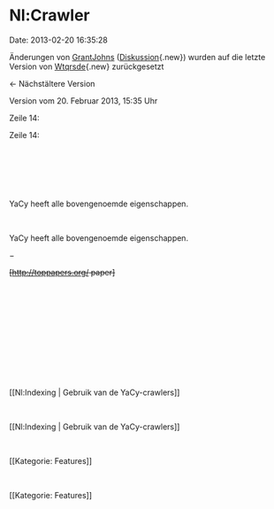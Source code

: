 Nl:Crawler
==========

Date: 2013-02-20 16:35:28

Änderungen von
[GrantJohns](http://www.yacy-websuche.de/wiki/index.php/Spezial:Beitr%25C3%25A4ge/GrantJohns "Spezial:Beiträge/GrantJohns")
([Diskussion](http://www.yacy-websuche.de/wiki/index.php?title=Benutzer_Diskussion:GrantJohns&action=edit&redlink=1 "Benutzer Diskussion:GrantJohns (Seite nicht vorhanden)"){.new})
wurden auf die letzte Version von
[Wtqrsde](http://www.yacy-websuche.de/wiki/index.php?title=Benutzer:Wtqrsde&action=edit&redlink=1 "Benutzer:Wtqrsde (Seite nicht vorhanden)"){.new}
zurückgesetzt

← Nächstältere Version

Version vom 20. Februar 2013, 15:35 Uhr

Zeile 14:

Zeile 14:

 

 

 

<div>

YaCy heeft alle bovengenoemde eigenschappen.

</div>

 

<div>

YaCy heeft alle bovengenoemde eigenschappen.

</div>

−

<div>

~~\[http://toppapers.org/ paper\]~~

</div>

 

 

 

 

 

 

<div>

\[\[Nl:Indexing \| Gebruik van de YaCy-crawlers\]\]

</div>

 

<div>

\[\[Nl:Indexing \| Gebruik van de YaCy-crawlers\]\]

</div>

 

<div>

\[\[Kategorie: Features\]\]

</div>

 

<div>

\[\[Kategorie: Features\]\]

</div>
